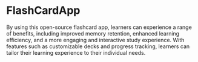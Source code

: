 # FlashCardApp
By using this open-source flashcard app, learners can experience a range of benefits, including improved memory retention, enhanced learning efficiency, and a more engaging and interactive study experience. With features such as customizable decks and progress tracking, learners can tailor their learning experience to their individual needs.
